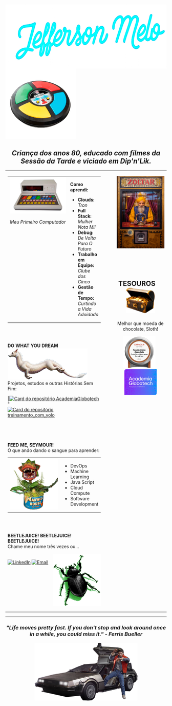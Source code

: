 <h1><img src="https://github.com/JeffersonPenPen/jeffersonpenpen/blob/main/assets/jmneon.png?raw=true" height="200"" valign="middle"> <img src="https://github.com/JeffersonPenPen/jeffersonpenpen/blob/main/assets/Genius.png?raw=true" height="220" valign="middle"> </h1>

<h2 align="center"><i>Criança dos anos 80, educado com filmes da Sessão da Tarde e viciado em Dip'n'Lik.</i></h2>
     
<table width="100%" border="0" style="border: none; margin: 0; padding: 0;">
<tr valign="top">
<td width="65%" style="padding-right: 30px;">

<table width="100%" border="0" style="border: none;">
<tr valign="top">
<td width="220">
<img src="https://github.com/JeffersonPenPen/jeffersonpenpen/blob/main/assets/Pense%20Bem.png?raw=true" alt="Pense Bem" width="200"/>
<p align="center"><i>Meu Primeiro Computador</i></p>
</td>
<td>
<p><strong>Como aprendi:</strong></p>
<ul>
<li><strong>Clouds:</strong> <i>Tron</i></li>
<li><strong>Full Stack:</strong> <i>Mulher Nota Mil</i></li>
<li><strong>Debug:</strong> <i>De Volta Para O Futuro</i></li>
<li><strong>Trabalho em Equipe:</strong> <i>Clube dos Cinco</i></li>
<li><strong>Gestão de Tempo:</strong> <i>Curtindo a Vida Adoidado</i></li>
</ul>
</td>
</tr>
</table>
<br><br>

   <table width="100%" border="0" style="border: none;">
        <tr valign="top">
            <p><strong>DO WHAT YOU DREAM</strong><img src="https://github.com/JeffersonPenPen/jeffersonpenpen/blob/main/assets/Falkor.png?raw=true" alt="Falkor from The NeverEnding Story" width="250"/><br></strong>
Projetos, estudos e outras Histórias Sem Fim:</p>
<p>
<a href="https://github.com/JeffersonPenPen/AcademiaGlobotech">|<img src="https://github-readme-stats.vercel.app/api/pin/?username=JeffersonPenPen&repo=AcademiaGlobotech&theme=dark" alt="Card do repositório AcademiaGlobotech"/> </a>"
<a href="https://github.com/JeffersonPenPen/treinamento_com_yolo"> <img src="https://github-readme-stats.vercel.app/api/pin/?username=JeffersonPenPen&repo=treinamento_com_yolo&theme=dark" alt="Card do repositório treinamento_com_yolo" /> </a>
</p>
</td>
</tr>
</table>

<br><br>
<p><strong>FEED ME, SEYMOUR!</strong>
<br>O que ando dando o sangue para aprender:</p>
<table width="100%" border="0" style="border: none; margin: 0; padding: 0;">
  <tr valign="top">
    <td width="160">
      <img src="https://github.com/JeffersonPenPen/jeffersonpenpen/blob/main/assets/Audrey.png?raw=true" alt="Audrey II" width="150"/>
    </td>
    <td>
      <ul>
        <li>DevOps</li>
        <li>Machine Learning</li>
        <li>Java Script</li>
        <li>Cloud Compute</li>
        <li>Software Development</li>
      </ul>
    </td>
  </tr>
</table>

<br><br>

<p><strong>BEETLEJUICE! BEETLEJUICE! BEETLEJUICE!</strong><br>
Chame meu nome três vezes ou...</p>
   <table width="100%" border="0" style="border: none;">
        <tr valign="top">
          <p><img src="https://github.com/JeffersonPenPen/jeffersonpenpen/blob/main/assets/bettleverde.png" alt="Beetlejuice" valign="middle" align="right" width="150"/><br>
              <a href="https://www.linkedin.com/in/jeffmelo/" target="blank"><img align="center" src="https://raw.githubusercontent.com/rahuldkjain/github-profile-readme-generator/master/src/images/icons/Social/linked-in-alt.svg" alt="LinkedIn" height="30" width="40" /></a>
              <a href="mailto:eumesmo@jeffersonmelo.tv.br" target="blank"><img align="center" src="https://simpleicons.org/icons/gmail.svg" alt="Email" height="30" width="40" /></a>
            </p>
                  </tr>
      </table>



  <td width="35%" style="padding-left: 20px;">
      <p align="center">
        <a href='https://github.com/JeffersonPenPen/jeffersonpenpen/blob/main/zoltar/activating.md'><img src='https://github.com/JeffersonPenPen/jeffersonpenpen/blob/main/assets/Zoltar_1.png' alt="Máquina do Zoltar" width="400"/></a>
      </p>
      <br><br><br>
      <div align="center">
        <p valign="middle"><h2><strong>TESOUROS</strong> &nbsp;&nbsp;&nbsp; <img src="https://github.com/JeffersonPenPen/jeffersonpenpen/blob/main/assets/bau.png?raw=true" alt="Goonies Treasure" width="90"/>
</a></h2>Melhor que moeda de chocolate, Sloth!</p>
            <p> <img src="https://github.com/JeffersonPenPen/jeffersonpenpen/blob/main/assets/OCI.png?raw=true" alt="Oracle Cloud Infrastructure Foundations Associate 2025" height="100"/>&nbsp;&nbsp;
        <img src="https://github.com/JeffersonPenPen/jeffersonpenpen/blob/main/assets/Academia.png?raw=true" alt="Academia Globotech" height="80"/></p>
      </div>
    </td>
  </tr>
</table>

<hr>

<div align="center">
  <h3><i>"Life moves pretty fast. If you don't stop and look around once in a while, you could miss it." - Ferris Bueller</i></h3>
  <img src="https://github.com/JeffersonPenPen/jeffersonpenpen/blob/main/assets/Delorean.png?raw=true" alt="DeLorean" height="180"/>
  <br><br>
</div>
